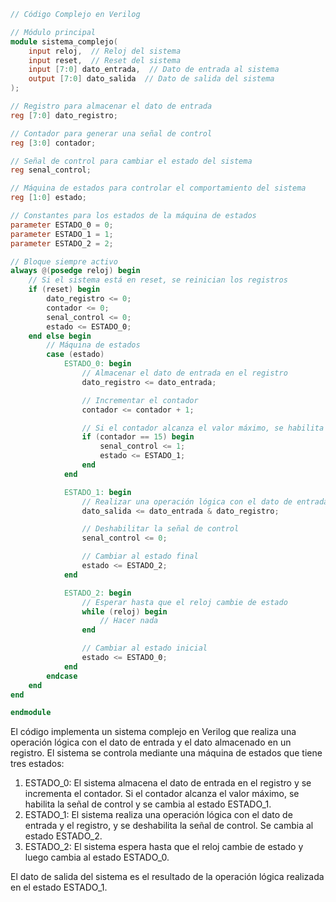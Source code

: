 ```verilog
// Código Complejo en Verilog

// Módulo principal
module sistema_complejo(
    input reloj,  // Reloj del sistema
    input reset,  // Reset del sistema
    input [7:0] dato_entrada,  // Dato de entrada al sistema
    output [7:0] dato_salida  // Dato de salida del sistema
);

// Registro para almacenar el dato de entrada
reg [7:0] dato_registro;

// Contador para generar una señal de control
reg [3:0] contador;

// Señal de control para cambiar el estado del sistema
reg senal_control;

// Máquina de estados para controlar el comportamiento del sistema
reg [1:0] estado;

// Constantes para los estados de la máquina de estados
parameter ESTADO_0 = 0;
parameter ESTADO_1 = 1;
parameter ESTADO_2 = 2;

// Bloque siempre activo
always @(posedge reloj) begin
    // Si el sistema está en reset, se reinician los registros
    if (reset) begin
        dato_registro <= 0;
        contador <= 0;
        senal_control <= 0;
        estado <= ESTADO_0;
    end else begin
        // Máquina de estados
        case (estado)
            ESTADO_0: begin
                // Almacenar el dato de entrada en el registro
                dato_registro <= dato_entrada;

                // Incrementar el contador
                contador <= contador + 1;

                // Si el contador alcanza el valor máximo, se habilita la señal de control
                if (contador == 15) begin
                    senal_control <= 1;
                    estado <= ESTADO_1;
                end
            end

            ESTADO_1: begin
                // Realizar una operación lógica con el dato de entrada y el registro
                dato_salida <= dato_entrada & dato_registro;

                // Deshabilitar la señal de control
                senal_control <= 0;

                // Cambiar al estado final
                estado <= ESTADO_2;
            end

            ESTADO_2: begin
                // Esperar hasta que el reloj cambie de estado
                while (reloj) begin
                    // Hacer nada
                end

                // Cambiar al estado inicial
                estado <= ESTADO_0;
            end
        endcase
    end
end

endmodule
```

El código implementa un sistema complejo en Verilog que realiza una operación lógica con el dato de entrada y el dato almacenado en un registro. El sistema se controla mediante una máquina de estados que tiene tres estados:

1. ESTADO_0: El sistema almacena el dato de entrada en el registro y se incrementa el contador. Si el contador alcanza el valor máximo, se habilita la señal de control y se cambia al estado ESTADO_1.
2. ESTADO_1: El sistema realiza una operación lógica con el dato de entrada y el registro, y se deshabilita la señal de control. Se cambia al estado ESTADO_2.
3. ESTADO_2: El sistema espera hasta que el reloj cambie de estado y luego cambia al estado ESTADO_0.

El dato de salida del sistema es el resultado de la operación lógica realizada en el estado ESTADO_1.
